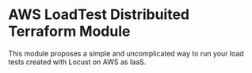 # AWS LoadTest Distribuited Terraform Module

This module proposes a simple and uncomplicated way to run your load tests created with Locust on AWS as IaaS.